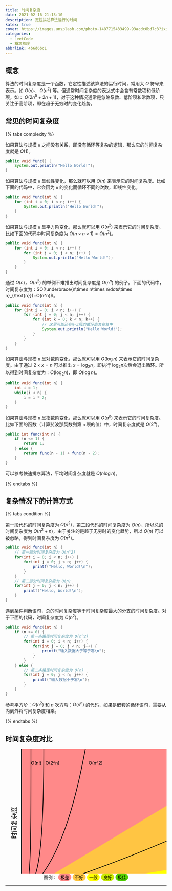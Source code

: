 ```yaml
---
title: 时间复杂度
date: 2021-02-16 21:13:10
description: 定性描述算法运行的时间
katex: true
cover: https://images.unsplash.com/photo-1487715433499-93acdc0bd7c3?ixid=MXwxMjA3fDB8MHxwaG90by1wYWdlfHx8fGVufDB8fHw%3D&ixlib=rb-1.2.1&auto=format&fit=crop&w=1714&q=80
categories:
  - LeetCode
  - 概念梳理
abbrlink: 4b6d6bc1
---
```


## 概念

算法的时间复杂度是一个函数，它定性描述该算法的运行时间，常用大 $O$ 符号来表示。如 $O(n)$、 $O(n^2)$ 等。但通常时间复杂度的表达式中会含有常数项和低阶项，如： $O(2n^5+2n+1)$，对于这种情况通常是忽略系数、低阶项和常数项，只关注于高阶项，即在趋于无穷时的变化趋势。

## 常见的时间复杂度

{% tabs complexity %}

<!-- tab 常数阶 -->
如果算法与规模 `n` 之间没有关系，即没有循环等复杂的逻辑，那么它的时间复杂度就是 $O(1)$。

``` java
public void func() {
    System.out.println("Hello World!");
}
```
<!-- endtab -->

<!-- tab 线性阶 -->
如果算法与规模 `n` 呈线性变化，那么就可以用 $O(n)$ 来表示它的时间复杂度。比如下面的代码中，它会因为 `n` 的变化而循环不同的次数，即线性变化。

``` java
public void func(int n) {
    for (int i = 0; i < n; i++) {
        System.out.println("Hello World!");
    }
}
```
<!-- endtab -->

<!-- tab 平方阶 -->
如果算法与规模 `n` 呈平方阶变化，那么就可以用 $O(n^2)$ 来表示它的时间复杂度。比如下面的代码中时间复杂度为 $O(n\times n\times 1)=O(n^2)$。

``` java
public void func(int n) {
    for (int i = 0; i < n; i++) {
        for (int j = 0; j < n; j++) {
            System.out.println("Hello World!");
        }
    }
}
```
<!-- endtab -->

<!-- tab n 次方阶 -->
通过 $O(n)$，$O(n^2)$ 的举例不难推出时间复杂度是 $O(n^n)$ 的例子。下面的代码中，时间复杂度为：$O(\underbrace{n\times n\times n\dots\times n}_{\text{n}})=O(n^n)$。

``` java
public void func(int n) {
    for (int i = 0; i < n; i++) {
        for (int j = 0; j < n; j++) {
            for (int k = 0; k < n; k++) {
                // 这里可能还有n-3层的循环嵌套在其中
                System.out.println("Hello World!");
            }
        }
    }
}
```
<!-- endtab -->

<!-- tab 对数阶 -->
如果算法与规模 `n` 呈对数阶变化，那么就可以用 $O(\log n)$ 来表示它的时间复杂度。由于通过 $2\times x=n$ 可以推出 $x=\log_2n$，即执行 $\log_2n$次后会退出循环。所以得到时间复杂度为：$O(\log_2n)$，即 $O(\log n)$。

``` java
public void func(int n) {
    int i = 1;
    while(i < n) {
        i = i * 2;
    }
}
```
<!-- endtab -->

<!-- tab 指数阶 -->
如果算法与规模 `n` 呈指数阶变化，那么就可以用 $O(a^n)$ 来表示它的时间复杂度。比如下面的函数（计算斐波那契数列第 `n` 项的值）中，时间复杂度就是 $O(2^n)$。

``` java
public int func(int n) {
    if (n <= 1) {        
        return 1;
    } else {        
        return func(n - 1) + func(n - 2);
    }
}
```
<!-- endtab -->

<!-- tab 线性对数阶 -->
可以参考快速排序算法，平均时间复杂度就是 $O(n\log n)$。
<!-- endtab -->

{% endtabs %}

## 复杂情况下的计算方式

{% tabs condition %}
<!-- tab 顺序执行语句 -->
第一段代码的时间复杂度为 $O(n^2)$，第二段代码的时间复杂度为 $O(n)$，所以总的时间复杂度为 $O(n^2+n)$，由于关注的是趋于无穷时的变化趋势，所以 $O(n)$ 可以被忽略，得到时间复杂度为 $O(n^2)$。

``` java
public void func(int n) {
    // 第一部分时间复杂度为 O(n^2)
    for(int i = 0; i < n; i++) {
        for(int j = 0; j < n; j++) {
            printf("Hello, World!\n");
        }
    }
    // 第二部分时间复杂度为 O(n)
    for(int j = 0; j < n; j++) {
        printf("Hello, World!\n");
    }
}
```
<!-- endtab -->

<!-- tab 条件判断语句 -->
遇到条件判断语句，总的时间复杂度等于时间复杂度最大的分支的时间复杂度。对于下面的代码，时间复杂度为 $O(n^2)$。

``` java
public void func(int n) {
    if (n >= 0) {
        // 第一条路径时间复杂度为 O(n^2)
        for(int i = 0; i < n; i++) {
            for(int j = 0; j < n; j++) {
                printf("输入数据大于等于零\n");
            }
        }
    } else {
        // 第二条路径时间复杂度为 O(n)
        for(int j = 0; j < n; j++) {
            printf("输入数据小于零\n");
        }
    }
}
```
<!-- endtab -->

<!-- tab 嵌套的循环语句 -->
参考平方阶：$O(n^2)$ 和 $n$ 次方阶：$O(n^n)$ 的代码，如果是嵌套的循环语句，需要从内到外将时间复杂度相乘。
<!-- endtab -->
{% endtabs %}

## 时间复杂度对比

<div align="center">
<svg id="chart" width="650" height="500" xmlns="http://www.w3.org/2000/svg">
    <!-- horrible region -->
    <path d="M50 450 L 50 0 L 800 0 L 800 450 Z" fill="#ff8989"></path>
    <!-- bad region -->
    <path d="M50 450 L 800 0 L 800 450 Z" fill="#FFC543"></path>
    <!-- fair region -->
    <path d="M50 450 L 800 450 L 800 330 Z" fill="yellow"></path>
    <!-- good region -->
    <path d="M50 450 L 800 450 L 800 410 Z" fill="#C8EA00"></path>
    <!-- excellent region -->
    <path d="M50 450 L 800 450 L 800 440 Z" fill="#53d000"></path>
    <path d="M50 0 L 50 450 L 800 450" fill="transparent" stroke="black" stroke-width="2"></path>
    <path d="M50 448 L 800 448" fill="transparent" stroke="black" stroke-width="2"></path>
    <text x="500" y="438" fill="black">O(log n), O(1)</text>
    <path d="M50 450 L 800 400" fill="transparent" stroke="black" stroke-width="2"></path>
    <text x="560" y="390" fill="black">O(n)</text>
    <path d="M50 450 Q 400 350, 800 150" fill="transparent" stroke="black" stroke-width="2"></path>
    <text x="530" y="190" fill="black">O(n log n)</text>
    <path d="M50 450 Q 180 380, 250 0" fill="transparent" stroke="black" stroke-width="2"></path>
    <text x="260" y="50" fill="black">O(n^2)</text>
    <path d="M50 450 C 100 430, 120 350, 120 0" fill="transparent" stroke="black" stroke-width="2"></path>
    <text x="125" y="50" fill="black">O(2^n)</text>
    <path d="M50 450 C 80 450, 80 350, 80 0" fill="transparent" stroke="black" stroke-width="2"></path>
    <text x="80" y="50" fill="black">O(n!)</text>
    <text x="0" y="0" transform="translate(30 230) rotate(-90)" style="dominant-baseline: middle; text-anchor: middle; font-size:20px; color: #555; font-size:20px; color: #555;" fill="black">时间复杂度</text>
    <text x="0" y="0" transform="translate(350 470)" style="dominant-baseline: middle; text-anchor: middle; font-size:20px; color: #555;" fill="black">元素数量</text>
</svg>
</div>

<div align="center">
    图例：
    <button disabled style="border: 1px solid #FF8989; border-radius: 30px; background: #FF8989; color: black;">极差</button>
    <button disabled style="border: 1px solid #FFC543; border-radius: 30px; background: #FFC543; color: black;">不好</button>
    <button disabled style="border: 1px solid #FFFF00; border-radius: 30px; background: #FFFF00; color: black;">一般</button>
    <button disabled style="border: 1px solid #C8EA00; border-radius: 30px; background: #C8EA00; color: black;">良好</button>
    <button disabled style="border: 1px solid #53D000; border-radius: 30px; background: #53D000; color: black;">极佳</button>
</div>

---
